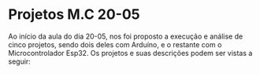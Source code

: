 # Projetos M.C 20-05 

Ao início da aula do dia 20-05, nos foi proposto a execução e análise de cinco projetos, sendo dois deles com Arduíno, e o restante com o Microcontrolador Esp32. Os projetos e suas descrições podem ser vistas a seguir:

